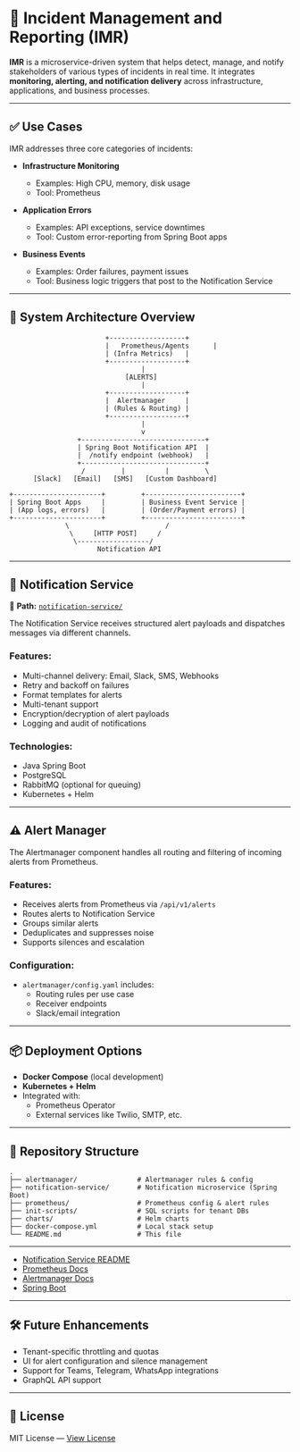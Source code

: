 
# 🚨 Incident Management and Reporting (IMR)

**IMR** is a microservice-driven system that helps detect, manage, and notify stakeholders of various types of incidents in real time. It integrates **monitoring, alerting, and notification delivery** across infrastructure, applications, and business processes.

---

## ✅ Use Cases

IMR addresses three core categories of incidents:

- **Infrastructure Monitoring**
  - Examples: High CPU, memory, disk usage
  - Tool: Prometheus

- **Application Errors**
  - Examples: API exceptions, service downtimes
  - Tool: Custom error-reporting from Spring Boot apps

- **Business Events**
  - Examples: Order failures, payment issues
  - Tool: Business logic triggers that post to the Notification Service

---

## 🧩 System Architecture Overview

```
                        +-------------------+
                        |   Prometheus/Agents      |
                        | (Infra Metrics)   |
                        +-------------------+
                                 |
                             [ALERTS]
                                 |
                        +-------------------+
                        |  Alertmanager     |
                        | (Rules & Routing) |
                        +-------------------+
                                 |
                                 v
                 +-------------------------------+
                 | Spring Boot Notification API  |
                 |  /notify endpoint (webhook)   |
                 +-------------------------------+
                  /         |          |         \
      [Slack]   [Email]   [SMS]   [Custom Dashboard]

+----------------------+         +------------------------+
| Spring Boot Apps     |         | Business Event Service |
| (App logs, errors)   |         | (Order/Payment errors) |
+----------------------+         +------------------------+
              \                        /
               \     [HTTP POST]     /
                \------------------/
                      Notification API
```

---

## 🔔 Notification Service

📍 **Path:** [`notification-service/`](./notification-service/README.md)

The Notification Service receives structured alert payloads and dispatches messages via different channels.

### Features:

- Multi-channel delivery: Email, Slack, SMS, Webhooks
- Retry and backoff on failures
- Format templates for alerts
- Multi-tenant support
- Encryption/decryption of alert payloads
- Logging and audit of notifications

### Technologies:

- Java Spring Boot
- PostgreSQL
- RabbitMQ (optional for queuing)
- Kubernetes + Helm

---

## ⚠️ Alert Manager

The Alertmanager component handles all routing and filtering of incoming alerts from Prometheus.

### Features:

- Receives alerts from Prometheus via `/api/v1/alerts`
- Routes alerts to Notification Service
- Groups similar alerts
- Deduplicates and suppresses noise
- Supports silences and escalation

### Configuration:

- `alertmanager/config.yaml` includes:
  - Routing rules per use case
  - Receiver endpoints
  - Slack/email integration

---

## 📦 Deployment Options

- **Docker Compose** (local development)
- **Kubernetes + Helm**
- Integrated with:
  - Prometheus Operator
  - External services like Twilio, SMTP, etc.

---

## 📂 Repository Structure

```
.
├── alertmanager/               # Alertmanager rules & config
├── notification-service/       # Notification microservice (Spring Boot)
├── prometheus/                 # Prometheus config & alert rules
├── init-scripts/               # SQL scripts for tenant DBs
├── charts/                     # Helm charts
├── docker-compose.yml          # Local stack setup
└── README.md                   # This file
```

---



- [Notification Service README](./notification-service/README.md)
- [Prometheus Docs](https://prometheus.io/docs/introduction/overview/)
- [Alertmanager Docs](https://prometheus.io/docs/alerting/latest/alertmanager/)
- [Spring Boot](https://spring.io/projects/spring-boot)

---

## 🛠️ Future Enhancements

- Tenant-specific throttling and quotas
- UI for alert configuration and silence management
- Support for Teams, Telegram, WhatsApp integrations
- GraphQL API support

---

## 📄 License

MIT License — [View License](LICENSE)

